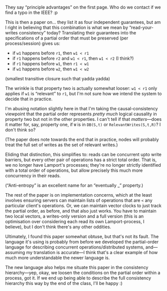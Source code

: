 They say “principle advantages” on the first page. Who do we contact if we find a typo in
the IEEE? :p

This is then a paper on… they list it as four independent guarantees, but am I right in
believing that this combination is what we mean by “read-your-writes consistency” today?
Translating their guarantees into the specifications of a partial order that must be
preserved (per process/session) gives us:

* if `w1` happens before `r1`, then `w1 < r1`
* if `r1` happens before `r2` and `w1 < r1`, then `w1 < r2` (I think?)
* if `r1` happens before `w1`, then `r1 < w1`
* if `w1` happens before `w2`, then `w1 < w2`

(smallest transitive closure such that yadda yadda)

The wrinkle is that property two is actually somewhat looser: `w1 < r1` only applies if
`w1` is “relevant” to `r1`, but I'm not sure how we intend the system to decide that in
practice.

I'm abusing notation slightly here in that I'm taking the causal-consistency viewpoint
that the partial order represents _pretty much_ logical causality in property two but not
in the other properties. I can't tell if that _matters_—does it matter for, say, property
one, if `W` is in `DB(S,t)` or `RelevantWrites(S,t,R)`? I don't think so?

(The paper does note towards the end that in practice, nodes will probably treat the full
set of writes as the set of relevant writes.)

Eliding that distinction, this simplifies to: reads can be concurrent upto write barriers,
but every other pair of operations has a strict total order. That is, we no longer have
Lamport's processes; they're no longer strictly identified with a total order of
operations, but allow precisely this much more concurrency in their reads.

(“Anti-entropy” is an excellent name for an “eventually _” property.)

The rest of the paper is on implementation concerns, which at the least involves ensuring
servers can maintain lists of operations that are `<` any particular client's
operations. Or, we can maintain vector clocks to just track the partial order, as before,
and that also just works. You have to maintain two local vectors, a writes-only version
and a full version (this is an optimisation over considering each read its own
Lamport-process, I believe), but I don't think there's any other oddities.

Ultimately, I found this paper somewhat obtuse, but that's not its fault. The language
it's using is probably from before we developed the partial-order language for describing
concurrent operations/distributed systems, and—assuming my translation is accurate—I think
that's a clear example of how much more understandable the newer language is.

The new language also helps me situate this paper in the consistency hierarchy—yep, okay,
we loosen the conditions on the partial order within a process, got it. If we end up being
able to describe the full consistency hierarchy this way by the end of the class, I'll be
happy :)
